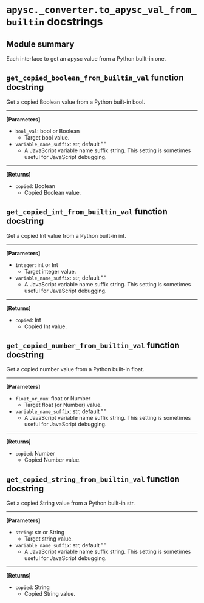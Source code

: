# `apysc._converter.to_apysc_val_from_builtin` docstrings

## Module summary

Each interface to get an apysc value from a Python built-in one.

## `get_copied_boolean_from_builtin_val` function docstring

Get a copied Boolean value from a Python built-in bool.<hr>

**[Parameters]**

- `bool_val`: bool or Boolean
  - Target bool value.
- `variable_name_suffix`: str, default ""
  - A JavaScript variable name suffix string. This setting is sometimes useful for JavaScript debugging.

<hr>

**[Returns]**

- `copied`: Boolean
  - Copied Boolean value.

## `get_copied_int_from_builtin_val` function docstring

Get a copied Int value from a Python built-in int.<hr>

**[Parameters]**

- `integer`: int or Int
  - Target integer value.
- `variable_name_suffix`: str, default ""
  - A JavaScript variable name suffix string. This setting is sometimes useful for JavaScript debugging.

<hr>

**[Returns]**

- `copied`: Int
  - Copied Int value.

## `get_copied_number_from_builtin_val` function docstring

Get a copied number value from a Python built-in float.<hr>

**[Parameters]**

- `float_or_num`: float or Number
  - Target float (or Number) value.
- `variable_name_suffix`: str, default ""
  - A JavaScript variable name suffix string. This setting is sometimes useful for JavaScript debugging.

<hr>

**[Returns]**

- `copied`: Number
  - Copied Number value.

## `get_copied_string_from_builtin_val` function docstring

Get a copied String value from a Python built-in str.<hr>

**[Parameters]**

- `string`: str or String
  - Target string value.
- `variable_name_suffix`: str, default ""
  - A JavaScript variable name suffix string. This setting is sometimes useful for JavaScript debugging.

<hr>

**[Returns]**

- `copied`: String
  - Copied String value.